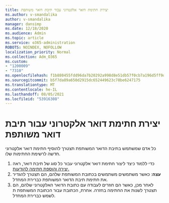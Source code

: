 ```yaml
---
title: יצירת חתימת דואר אלקטרוני עבור תיבת דואר משותפת
ms.author: v-smandalika
author: v-smandalika
manager: dansimp
ms.date: 12/18/2020
ms.audience: Admin
ms.topic: article
ms.service: o365-administration
ROBOTS: NOINDEX, NOFOLLOW
localization_priority: Normal
ms.collection: Adm_O365
ms.custom:
- "1200009"
- "7310"
ms.openlocfilehash: f1b880455fdd96da7b20292a998d8e51db57f0cb7a196d5ff9dcb5ad2e484e25
ms.sourcegitcommit: b5f7da89a650d2915dc652449623c78be6247175
ms.translationtype: MT
ms.contentlocale: he-IL
ms.lasthandoff: 08/05/2021
ms.locfileid: "53916308"
---
```

# <a name="create-an-email-signature-for-a-shared-mailbox"></a>יצירת חתימת דואר אלקטרוני עבור תיבת דואר משותפת

כל אדם שמשתמש בתיבת הדואר המשותפת תצטרך להוסיף חתימת דואר אלקטרוני חדשה לרשימת החתימות שלו.

1. כדי ללמוד כיצד ליצור חתימת דואר אלקטרוני עבור כל סוג של תיבת דואר, ראה [יצירה והוספת חתימה להודעות.](https://support.office.com/article/8ee5d4f4-68fd-464a-a1c1-0e1c80bb27f2)
2. **עצה**: כאשר משתמשים משתמשים בכתובת המשותפת שלהם, הם תצטרך להגדיר את חתימת תיבת הדואר המשותפת כברירת המחדל.
3. לאחר מכן, כאשר הם חוזרים לעבודה עם כתובת הדואר האלקטרוני שלהם, הם תצטרך לשנות את החתימה בחזרה. אחרת, הכתובת עבור הכתובת המשותפת ת לשמש כברירת המחדל.